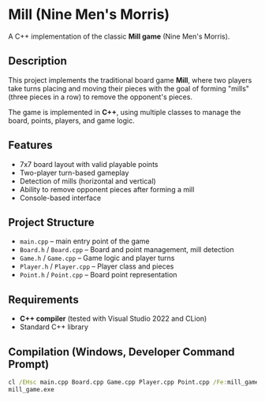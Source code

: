 # Mill (Nine Men's Morris)

A C++ implementation of the classic **Mill game** (Nine Men's Morris).

## Description

This project implements the traditional board game **Mill**, where two players take turns placing and moving their pieces with the goal of forming "mills" (three pieces in a row) to remove the opponent's pieces.  

The game is implemented in **C++**, using multiple classes to manage the board, points, players, and game logic.

## Features

- 7x7 board layout with valid playable points
- Two-player turn-based gameplay
- Detection of mills (horizontal and vertical)
- Ability to remove opponent pieces after forming a mill
- Console-based interface

## Project Structure

- `main.cpp` – main entry point of the game  
- `Board.h` / `Board.cpp` – Board and point management, mill detection  
- `Game.h` / `Game.cpp` – Game logic and player turns  
- `Player.h` / `Player.cpp` – Player class and pieces  
- `Point.h` / `Point.cpp` – Board point representation  

## Requirements

- **C++ compiler** (tested with Visual Studio 2022 and CLion)  
- Standard C++ library  

## Compilation (Windows, Developer Command Prompt)

```cmd
cl /EHsc main.cpp Board.cpp Game.cpp Player.cpp Point.cpp /Fe:mill_game.exe
mill_game.exe
